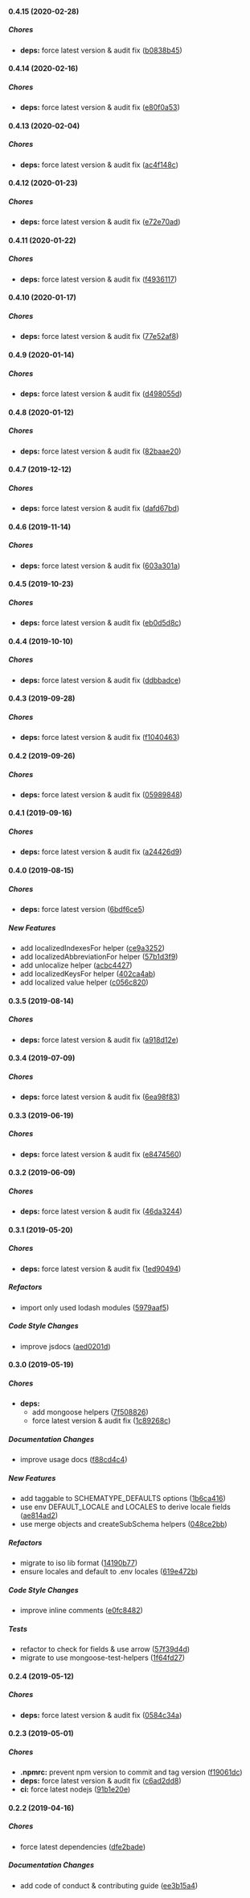 #### 0.4.15 (2020-02-28)

##### Chores

* **deps:**  force latest version & audit fix ([b0838b45](https://github.com/lykmapipo/mongoose-locale-schema/commit/b0838b45a20b4ff7a13aea2c1a365bd37d4b9e94))

#### 0.4.14 (2020-02-16)

##### Chores

* **deps:**  force latest version & audit fix ([e80f0a53](https://github.com/lykmapipo/mongoose-locale-schema/commit/e80f0a53140038bf6ae8e1de303cb2fffc0c97c2))

#### 0.4.13 (2020-02-04)

##### Chores

* **deps:**  force latest version & audit fix ([ac4f148c](https://github.com/lykmapipo/mongoose-locale-schema/commit/ac4f148c0e681009abfa12ef2898a9472818d263))

#### 0.4.12 (2020-01-23)

##### Chores

* **deps:**  force latest version & audit fix ([e72e70ad](https://github.com/lykmapipo/mongoose-locale-schema/commit/e72e70ad8c6f953d9c772565dbf231f49dc8fbfc))

#### 0.4.11 (2020-01-22)

##### Chores

* **deps:**  force latest version & audit fix ([f4936117](https://github.com/lykmapipo/mongoose-locale-schema/commit/f49361178a2b503d8546596cec1e94c31907af2e))

#### 0.4.10 (2020-01-17)

##### Chores

* **deps:**  force latest version & audit fix ([77e52af8](https://github.com/lykmapipo/mongoose-locale-schema/commit/77e52af82ba74c58ff93675919e1233dbf5a9866))

#### 0.4.9 (2020-01-14)

##### Chores

* **deps:**  force latest version & audit fix ([d498055d](https://github.com/lykmapipo/mongoose-locale-schema/commit/d498055df6fe09e403fd9547b331dc54003b8903))

#### 0.4.8 (2020-01-12)

##### Chores

* **deps:**  force latest version & audit fix ([82baae20](https://github.com/lykmapipo/mongoose-locale-schema/commit/82baae20c4e1ee075bb31eb0753b3a96b37241d9))

#### 0.4.7 (2019-12-12)

##### Chores

* **deps:**  force latest version & audit fix ([dafd67bd](https://github.com/lykmapipo/mongoose-locale-schema/commit/dafd67bd059cd70ac75679c539d2d1285dd3fa94))

#### 0.4.6 (2019-11-14)

##### Chores

* **deps:**  force latest version & audit fix ([603a301a](https://github.com/lykmapipo/mongoose-locale-schema/commit/603a301af3108b5634619b2c428880abe7ab4299))

#### 0.4.5 (2019-10-23)

##### Chores

* **deps:**  force latest version & audit fix ([eb0d5d8c](https://github.com/lykmapipo/mongoose-locale-schema/commit/eb0d5d8cf6e8beb33047214cc0fd02e858dd355b))

#### 0.4.4 (2019-10-10)

##### Chores

* **deps:**  force latest version & audit fix ([ddbbadce](https://github.com/lykmapipo/mongoose-locale-schema/commit/ddbbadce7efc709469b9396b2f9a8f57a8f6673d))

#### 0.4.3 (2019-09-28)

##### Chores

* **deps:**  force latest version & audit fix ([f1040463](https://github.com/lykmapipo/mongoose-locale-schema/commit/f1040463af7fedd3731f67179619b1a0632d852b))

#### 0.4.2 (2019-09-26)

##### Chores

* **deps:**  force latest version & audit fix ([05989848](https://github.com/lykmapipo/mongoose-locale-schema/commit/05989848beb121660ae835de31c6b04c5180b381))

#### 0.4.1 (2019-09-16)

##### Chores

* **deps:**  force latest version & audit fix ([a24426d9](https://github.com/lykmapipo/mongoose-locale-schema/commit/a24426d99b515a4f94a949e78808fbf5cae5c4eb))

#### 0.4.0 (2019-08-15)

##### Chores

* **deps:**  force latest version ([6bdf6ce5](https://github.com/lykmapipo/mongoose-locale-schema/commit/6bdf6ce59dff2acc553011cacfcd49773e3fad85))

##### New Features

*  add localizedIndexesFor helper ([ce9a3252](https://github.com/lykmapipo/mongoose-locale-schema/commit/ce9a3252c783ebe56bf3c9c3e175a57e39bf6d20))
*  add localizedAbbreviationFor helper ([57b1d3f9](https://github.com/lykmapipo/mongoose-locale-schema/commit/57b1d3f90ae2d44383bafa744a990f5a0c601f26))
*  add unlocalize helper ([acbc4427](https://github.com/lykmapipo/mongoose-locale-schema/commit/acbc4427cd0f6bf0ebd647507c09864e9befeff7))
*  add localizedKeysFor helper ([402ca4ab](https://github.com/lykmapipo/mongoose-locale-schema/commit/402ca4ab4eb241ef135f073bf6fefe0d634cc27e))
*  add localized value helper ([c056c820](https://github.com/lykmapipo/mongoose-locale-schema/commit/c056c820a685765bc1e6fa8ea8352f1f3901486e))

#### 0.3.5 (2019-08-14)

##### Chores

* **deps:**  force latest version & audit fix ([a918d12e](https://github.com/lykmapipo/mongoose-locale-schema/commit/a918d12ed6d32420d4766bd95caab67381ceaf57))

#### 0.3.4 (2019-07-09)

##### Chores

* **deps:**  force latest version & audit fix ([6ea98f83](https://github.com/lykmapipo/mongoose-locale-schema/commit/6ea98f83d57833c92b17f2d5ad7fc709ed498e78))

#### 0.3.3 (2019-06-19)

##### Chores

* **deps:**  force latest version & audit fix ([e8474560](https://github.com/lykmapipo/mongoose-locale-schema/commit/e84745607eafbbd5796777397aa7127ae7dcdef6))

#### 0.3.2 (2019-06-09)

##### Chores

* **deps:**  force latest version & audit fix ([46da3244](https://github.com/lykmapipo/mongoose-locale-schema/commit/46da32440435e11618909279a4cb39e664b745ef))

#### 0.3.1 (2019-05-20)

##### Chores

* **deps:**  force latest version & audit fix ([1ed90494](https://github.com/lykmapipo/mongoose-locale-schema/commit/1ed90494dd48e9ce1ee18149f2e28ae21486149b))

##### Refactors

*  import only used lodash modules ([5979aaf5](https://github.com/lykmapipo/mongoose-locale-schema/commit/5979aaf50bda085756006e3a063f526a851a48df))

##### Code Style Changes

*  improve jsdocs ([aed0201d](https://github.com/lykmapipo/mongoose-locale-schema/commit/aed0201dfad6e5ecb5d37982d160a483a45ca103))

#### 0.3.0 (2019-05-19)

##### Chores

* **deps:**
  *  add mongoose helpers ([7f508826](https://github.com/lykmapipo/mongoose-locale-schema/commit/7f508826fb05565a4d8a139018fbcace9bc47834))
  *  force latest version & audit fix ([1c89268c](https://github.com/lykmapipo/mongoose-locale-schema/commit/1c89268c3e611c5d4e18880de7f6d417fc9c5bc1))

##### Documentation Changes

*  improve usage docs ([f88cd4c4](https://github.com/lykmapipo/mongoose-locale-schema/commit/f88cd4c40b768aee4404401b731bfe5fbddbfe80))

##### New Features

*  add taggable to SCHEMATYPE_DEFAULTS options ([1b6ca416](https://github.com/lykmapipo/mongoose-locale-schema/commit/1b6ca416dcd7bc4ebf7714eb6f230f9ea3d66148))
*  use env DEFAULT_LOCALE and LOCALES to derive locale fields ([ae814ad2](https://github.com/lykmapipo/mongoose-locale-schema/commit/ae814ad2bd5288aac354a506c2a38b05aa82bf3f))
*  use merge objects and createSubSchema helpers ([048ce2bb](https://github.com/lykmapipo/mongoose-locale-schema/commit/048ce2bbe08e0e285342576af1633d75aff0f409))

##### Refactors

*  migrate to iso lib format ([14190b77](https://github.com/lykmapipo/mongoose-locale-schema/commit/14190b778592ccd3850031d6f0751aaaa972833d))
*  ensure locales and default to .env locales ([619e472b](https://github.com/lykmapipo/mongoose-locale-schema/commit/619e472b48e7a7d986763b85592a7c9c240d5418))

##### Code Style Changes

*  improve inline comments ([e0fc8482](https://github.com/lykmapipo/mongoose-locale-schema/commit/e0fc8482e74c95f77cad4890f95e6180b972f6db))

##### Tests

*  refactor to check for fields & use arrow ([57f39d4d](https://github.com/lykmapipo/mongoose-locale-schema/commit/57f39d4d77998d0643916e40e40776a1b8dcc756))
*  migrate to use mongoose-test-helpers ([1f64fd27](https://github.com/lykmapipo/mongoose-locale-schema/commit/1f64fd27f48179dc3b18f8469e85681b2f09b837))

#### 0.2.4 (2019-05-12)

##### Chores

* **deps:**  force latest version & audit fix ([0584c34a](https://github.com/lykmapipo/mongoose-locale-schema/commit/0584c34a62aadf665fe368683fda949e14641348))

#### 0.2.3 (2019-05-01)

##### Chores

* **.npmrc:**  prevent npm version to commit and tag version ([f19061dc](https://github.com/lykmapipo/mongoose-locale-schema/commit/f19061dcedde452574a1267107b26ed7315eb1e7))
* **deps:**  force latest version & audit fix ([c6ad2dd8](https://github.com/lykmapipo/mongoose-locale-schema/commit/c6ad2dd8fddfa36b71e147373bcfa30cd2b0754b))
* **ci:**  force latest nodejs ([91b1e20e](https://github.com/lykmapipo/mongoose-locale-schema/commit/91b1e20ec6e97cd9a8de03a4da594bc203af638b))

#### 0.2.2 (2019-04-16)

##### Chores

*  force latest dependencies ([dfe2bade](https://github.com/lykmapipo/mongoose-locale-schema/commit/dfe2bade4ed2751ace346deec23358d69e09703b))

##### Documentation Changes

*  add code of conduct & contributing guide ([ee3b15a4](https://github.com/lykmapipo/mongoose-locale-schema/commit/ee3b15a4877e91abc4587da68eb3d68ca8d4e2b1))

